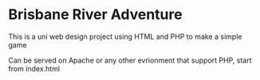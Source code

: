 # Brisbane River Adventure

This is a uni web design project using HTML and PHP to make a simple game

Can be served on Apache or any other evrionment that support PHP, start from index.html
